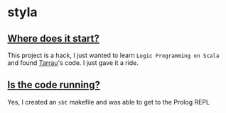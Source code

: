 # styla

## [Where does it start?](./init/README.md)

This project is a hack, I just wanted to learn `Logic Programming on Scala` and found [Tarrau](http://www.cse.unt.edu/~tarau/)'s code. I just gave it a ride.

## [Is the code running?](./styla/README.md)

Yes, I created an `sbt` makefile and was able to get to the Prolog REPL
